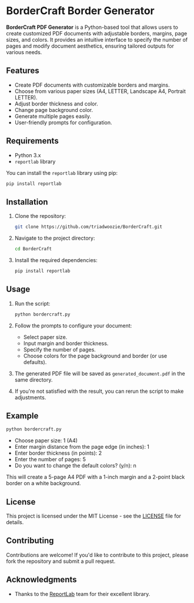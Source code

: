 # BorderCraft Border Generator

**BorderCraft PDF Generator** is a Python-based tool that allows users to create customized PDF documents with adjustable borders, margins, page sizes, and colors. It provides an intuitive interface to specify the number of pages and modify document aesthetics, ensuring tailored outputs for various needs.

## Features

- Create PDF documents with customizable borders and margins.
- Choose from various paper sizes (A4, LETTER, Landscape A4, Portrait LETTER).
- Adjust border thickness and color.
- Change page background color.
- Generate multiple pages easily.
- User-friendly prompts for configuration.

## Requirements

- Python 3.x
- `reportlab` library

You can install the `reportlab` library using pip:

```bash
pip install reportlab
```

## Installation

1. Clone the repository:

   ```bash
   git clone https://github.com/triadwoozie/BorderCraft.git
   ```

2. Navigate to the project directory:

   ```bash
   cd BorderCraft
   ```

3. Install the required dependencies:

   ```bash
   pip install reportlab
   ```

## Usage

1. Run the script:

   ```bash
   python bordercraft.py
   ```

2. Follow the prompts to configure your document:
   - Select paper size.
   - Input margin and border thickness.
   - Specify the number of pages.
   - Choose colors for the page background and border (or use defaults).

3. The generated PDF file will be saved as `generated_document.pdf` in the same directory.

4. If you're not satisfied with the result, you can rerun the script to make adjustments.

## Example

```bash
python bordercraft.py
```

- Choose paper size: 1 (A4)
- Enter margin distance from the page edge (in inches): 1
- Enter border thickness (in points): 2
- Enter the number of pages: 5
- Do you want to change the default colors? (y/n): n

This will create a 5-page A4 PDF with a 1-inch margin and a 2-point black border on a white background.

## License

This project is licensed under the MIT License - see the [LICENSE](LICENSE) file for details.

## Contributing

Contributions are welcome! If you'd like to contribute to this project, please fork the repository and submit a pull request.

## Acknowledgments

- Thanks to the [ReportLab](https://www.reportlab.com/) team for their excellent library.
